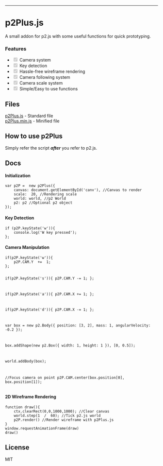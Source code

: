 ---

<h1 id="p2plus.js">p2Plus.js</h1>
<p>A small addon for p2.js with some useful functions for quick prototyping.</p>
<h3 id="features">Features</h3>
<ul>
<li class="task-list-item"><input type="checkbox" class="task-list-item-checkbox" checked="true" disabled=""> Camera system</li>
<li class="task-list-item"><input type="checkbox" class="task-list-item-checkbox" checked="true" disabled=""> Key detection</li>
<li class="task-list-item"><input type="checkbox" class="task-list-item-checkbox" checked="true" disabled=""> Hassle-free wireframe rendering</li>
<li class="task-list-item"><input type="checkbox" class="task-list-item-checkbox" checked="true" disabled=""> Camera following system</li>
<li class="task-list-item"><input type="checkbox" class="task-list-item-checkbox" checked="true" disabled=""> Camera scale system</li>
<li class="task-list-item"><input type="checkbox" class="task-list-item-checkbox" checked="true" disabled=""> Simple/Easy to use functions</li>
</ul>
<h2 id="files">Files</h2>
<p><a href="https://github.com/Helixable/p2Plus.js/blob/master/p2Plus.js">p2Plus.js</a> - Standard file<br>
<a href="https://github.com/Helixable/p2Plus.js/blob/master/p2Plus.min.js">p2Plus.min.js</a> - Minified file</p>
<h2 id="how-to-use-p2plus">How to use p2Plus</h2>
<p>Simply refer the script <em><strong>after</strong></em> you refer to p2.js.</p>
<h2 id="docs">Docs</h2>
<h4 id="initialization">Initialization</h4>
<pre><code>var p2P =  new p2Plus({
	canvas: document.getElementById('canv'), //Canvas to render
	scale:  20, //Rendering scale
	world: world, //p2 World
	p2: p2 //Optional p2 object
});
</code></pre>
<h4 id="key-detection">Key Detection</h4>
<pre><code>if (p2P.keyState('w')){
	console.log('W key pressed');
};
</code></pre>
<h4 id="camera-manipulation">Camera Manipulation</h4>
<pre><code>if(p2P.keyState('w')){
	p2P.CAM.Y  +=  1;
};

if(p2P.keyState('s')){
	p2P.CAM.Y  -=  1;
};

if(p2P.keyState('a')){
	p2P.CAM.X  +=  1;
};

if(p2P.keyState('d')){
	p2P.CAM.X  -=  1;
};

var box =  new p2.Body({
	position:  [3,  2],
	mass:  1,
	angularVelocity:  -0.2
});

box.addShape(new p2.Box({
	width:  1,
	height:  1
}),  [0,  0.5]);

world.addBody(box);

//Focus camera on point
p2P.CAM.center(box.position[0], box.position[1]);
</code></pre>
<h4 id="d-wireframe-rendering">2D Wireframe Rendering</h4>
<pre><code>function draw(){
	ctx.clearRect(0,0,1000,1000); //Clear canvas
	world.step(1  /  60); //Tick p2.js world
	p2P.render() //Render wireframe with p2Plus.js
}
window.requestAnimationFrame(draw)
draw()
</code></pre>
<h2 id="license">License</h2>
<p>MIT</p>

